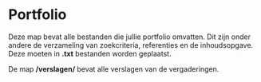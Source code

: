 # Portfolio

Deze map bevat alle bestanden die jullie portfolio omvatten.
Dit zijn onder andere de verzameling van zoekcriteria, referenties en de inhoudsopgave.
Deze moeten in **.txt** bestanden worden geplaatst.

De map **/verslagen/** bevat alle verslagen van de vergaderingen.
